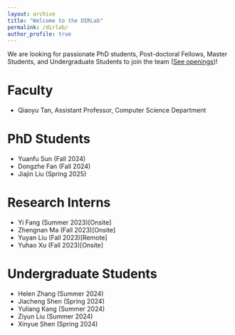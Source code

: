```yaml
---
layout: archive
title: "Welcome to the DIRLab"
permalink: /dirlab/
author_profile: true
---
```


We are looking for passionate PhD students, Post-doctoral Fellows, Master Students, and Undergraduate Students to join the team ([See openings](https://qiaoyu-tan.github.io/openings/))!

# Faculty
* Qiaoyu Tan, Assistant Professor, Computer Science Department

# PhD Students
* Yuanfu Sun (Fall 2024)
* Dongzhe Fan (Fall 2024)
* Jiajin Liu (Spring 2025)

# Research Interns
* Yi Fang (Summer 2023)[Onsite]
* Zhengnan Ma (Fall 2023)[Onsite]
* Yuyan Liu (Fall 2023)[Remote]
* Yuhao Xu (Fall 2023)[Onsite]

# Undergraduate Students 
* Helen Zhang (Summer 2024)
* Jiacheng Shen (Spring 2024)
* Yuliang Kang (Summer 2024)
* Ziyun Liu (Summer 2024)
* Xinyue Shen (Spring 2024)
